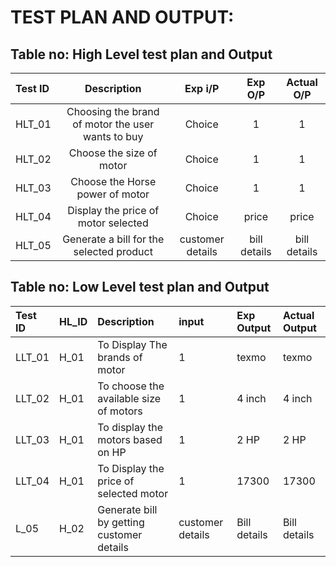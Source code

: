# TEST PLAN AND OUTPUT:

## Table no: High Level test plan and Output

|**Test ID**|**Description**|**Exp i/P**|**Exp O/P**|**Actual O/P**|
| :- | :-: | :-: | :-: | :-: |
|HLT_01|Choosing the brand of motor the user wants to buy|Choice|1|1|
|HLT_02|Choose the size of motor|Choice|1|1|
|HLT_03|Choose the Horse power of motor|Choice|1|1|
|HLT_04|Display the price of motor selected|Choice|price|price|
|HLT_05|Generate a bill for the selected product|customer details|bill details|bill details|



## Table no: Low Level test plan and Output


|Test ID|HL\_ID|Description|input|Exp Output|Actual Output|
| :- | :- | :- | :- | :- | :- |
|LLT_01|H\_01|To Display The brands of motor|1|texmo|texmo|
|LLT_02|H\_01|To choose the available size of motors|1| 4 inch|4 inch|
|LLT_03|H\_01|To display the motors based on HP|1| 2 HP|2 HP|
|LLT_04|H\_01|To Display the price of selected motor|1|17300|17300|
|L\_05|H\_02|Generate bill by getting customer details|customer details|Bill details|Bill details|



